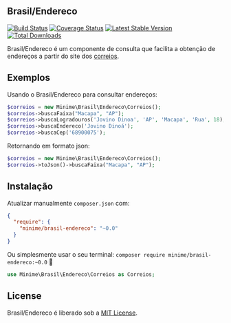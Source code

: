 ## Brasil/Endereco

[![Build Status](https://travis-ci.org/viniciusluiz/redmodel.png?branch=master)](https://travis-ci.org/viniciusluiz/redmodel)
[![Coverage Status](https://coveralls.io/repos/viniciusluiz/brasil-endereco/badge.png)](https://coveralls.io/r/viniciusluiz/brasil-endereco)
[![Latest Stable Version](https://poser.pugx.org/minime/brasil-endereco/v/stable.png)](https://packagist.org/packages/minime/brasil-endereco)
[![Total Downloads](https://poser.pugx.org/minime/brasil-endereco/downloads.png)](https://packagist.org/packages/minime/brasil-endereco)

Brasil/Endereco é um componente de consulta que facilita a obtenção de endereços a partir do site dos [correios](http://www.buscacep.correios.com.br/). 

## Exemplos

Usando o Brasil/Endereco para consultar endereços:
```php
$correios = new Minime\Brasil\Endereco\Correios();
$correios->buscaFaixa("Macapa", "AP");
$correios->buscaLogradouros('Jovino Dinoa', 'AP', 'Macapa', 'Rua', 18);
$correios->buscaEndereco('Jovino Dinoá');
$correios->buscaCep('68900075');

```

Retornando em formato json:
```php
$correios = new Minime\Brasil\Endereco\Correios();
$correios->toJson()->buscaFaixa("Macapa", "AP");
```

## Instalação

Atualizar manualmente `composer.json` com:

```json
{
  "require": {
    "minime/brasil-endereco": "~0.0"
  }
}
```

Ou simplesmente usar o seu terminal: `composer require minime/brasil-endereco:~0.0` :8ball:

```php
use Minime\Brasil\Endereco\Correios as Correios;
```

## License

Brasil/Endereco é liberado sob a [MIT License](http://www.opensource.org/licenses/MIT).

